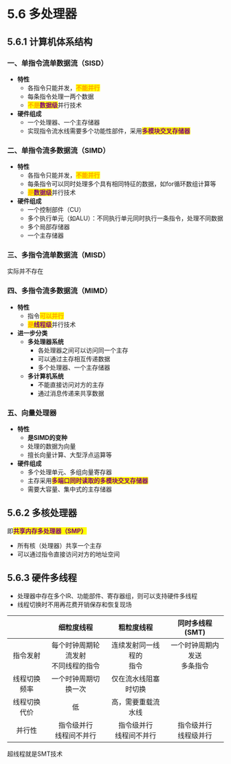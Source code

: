 # 5.6 多处理器

## 5.6.1 计算机体系结构

### 一、单指令流单数据流（SISD）

- **特性**
  - 各指令只能并发，<mark style="color:orange;">**不能并行**</mark>
  - 每条指令处理一两个数据
  - <mark style="color:orange;">**不是**</mark><mark style="color:purple;">**数据级**</mark>并行技术
- **硬件组成**
  - 一个处理器、一个主存储器
  - 实现指令流水线需要多个功能性部件，采用<mark style="color:purple;">**多模块交叉存储器**</mark>



### 二、单指令流多数据流（SIMD）

- **特性**
  - 各指令只能并发，<mark style="color:orange;">**不能并行**</mark>
  - 每条指令可以同时处理多个具有相同特征的数据，如for循环数组计算等
  - <mark style="color:orange;">**是**</mark><mark style="color:purple;">**数据级**</mark>并行技术
- **硬件组成**
  - 一个控制部件（CU）
  - 多个执行单元（如ALU）：不同执行单元同时执行一条指令，处理不同数据
  - 多个局部存储器
  - 一个主存储器



### 三、多指令流单数据流（MISD）

实际并不存在



### 四、多指令流多数据流（MIMD）

- **特性**
  - 指令<mark style="color:orange;">**可以并行**</mark>
  - <mark style="color:orange;">**是**</mark><mark style="color:purple;">**线程级**</mark>并行技术
- **进一步分类**
  - **多处理器系统**
    - 各处理器之间可以访问同一个主存
    - 可以通过主存相互传递数据
    - 多个处理器、一个主存储器
  - **多计算机系统**
    - 不能直接访问对方的主存
    - 通过消息传递来共享数据



### 五、向量处理器

- **特性**
  - **是SIMD的变种**
  - 处理的数据为向量
  - 擅长向量计算、大型浮点运算等
- **硬件组成**
  - 多个处理单元、多组向量寄存器
  - 主存采用<mark style="color:purple;">**多端口同时读取的多模块交叉存储器**</mark>
  - 需要大容量、集中式的主存储器



## 5.6.2 多核处理器

即<mark style="color:purple;">**共享内存多处理器（SMP）**</mark>

- 所有核（处理器）共享一个主存
- 可以通过指令直接访问对方的地址空间





## 5.6.3 硬件多线程

- 处理器中存在多个IR、功能部件、寄存器组，则可以支持硬件多线程
- 线程切换时不用再花费开销保存和恢复现场

|              |               细粒度线程               |         粗粒度线程          |        同时多线程(SMT)         |
| :----------: | :------------------------------------: | :-------------------------: | :----------------------------: |
|   指令发射   | 每个时钟周期轮流发射<br>不同线程的指令 | 连续发射同一线程的<br>指令  | 一个时钟周期内发送<br>多条指令 |
| 线程切换频率 |          一个时钟周期切换一次          |    仅在流水线阻塞时切换     |                                |
| 线程切换代价 |                   低                   |     高，需要重载流水线      |                                |
|    并行性    |       指令级并行<br>线程间不并行       | 指令级并行<br/>线程间不并行 |   指令级并行<br/>线程级并行    |



超线程就是SMT技术
